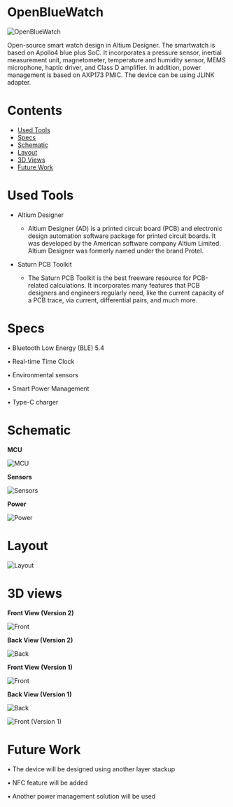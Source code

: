 # OpenBlueWatch
![OpenBlueWatch](https://github.com/CircuitCraftsman/OpenBlueWatch/blob/main/OpenBlueWatch/Schematic/Block%20Diagram.png)

Open-source smart watch design in Altium Designer. The smartwatch is based on Apollo4 blue plus SoC. It incorporates a pressure sensor, inertial measurement unit, magnetometer, temperature and humidity sensor, MEMS microphone, haptic driver, and Class D amplifier. In addition, power management is based on AXP173 PMIC. The device can be using JLINK adapter. 

# Contents
- [Used Tools](#Used-Tools)
- [Specs](#Specs)
- [Schematic](#Schematic)
- [Layout](#Layout)
- [3D Views](#3D-Views)
- [Future Work](#Future-Work)

# Used Tools
- Altium Designer

    - Altium Designer (AD) is a printed circuit board (PCB) and electronic design automation software package for printed circuit boards. It was developed by the American software company Altium Limited. Altium Designer was formerly named under the brand Protel.

- Saturn PCB Toolkit

    - The Saturn PCB Toolkit is the best freeware resource for PCB-related calculations. It incorporates many features that PCB designers and engineers regularly need, like the current capacity of a PCB trace, via current, differential pairs, and much more.

# Specs

  • Bluetooth Low Energy (BLE) 5.4
  
  • Real-time Time Clock
  
  • Environmental sensors
  
  • Smart Power Management
  
  • Type-C charger

# Schematic 

**MCU**

![MCU](https://github.com/CircuitCraftsman/OpenBlueWatch/blob/main/OpenBlueWatch/Schematic/MCU.png)

**Sensors**

![Sensors](https://github.com/CircuitCraftsman/OpenBlueWatch/blob/main/OpenBlueWatch/Schematic/Sensors.png)

**Power**

![Power](https://github.com/CircuitCraftsman/OpenBlueWatch/blob/main/OpenBlueWatch/Schematic/Power.png)

# Layout

![Layout](https://github.com/CircuitCraftsman/OpenBlueWatch/blob/main/OpenBlueWatch/Layout/layout.png)

# 3D views

**Front View (Version 2)**

![Front](https://github.com/CircuitCraftsman/OpenBlueWatch/blob/main/OpenBlueWatch/Project%20outputs/Images/3D%20Front.png)

**Back View (Version 2)**

![Back](https://github.com/CircuitCraftsman/OpenBlueWatch/blob/main/OpenBlueWatch/Project%20outputs/Images/3D%20Front.png)

**Front View (Version 1)**

![Front](https://media.licdn.com/dms/image/v2/D562DAQFgz1dOIPLLmw/profile-treasury-image-shrink_800_800/profile-treasury-image-shrink_800_800/0/1699466358328?e=1744322400&v=beta&t=-baVc0_afFe4btZv-IMa9OuKzIjo3gkh3ymoWeZyQeE)

**Back View (Version 1)**

![Back](https://media.licdn.com/dms/image/v2/D562DAQEfvLfMubVegQ/profile-treasury-image-shrink_800_800/profile-treasury-image-shrink_800_800/0/1699466428609?e=1744322400&v=beta&t=J-x9mI1FhwZHsZ5mEAWIZFUeT4BRmSueVVECh_pzFuo)

![Front (Version 1)](https://github.com/CircuitCraftsman/OpenBlueWatch/blob/main/OpenBlueWatch/Project%20outputs/Images/Front.jpeg)

# Future Work

  • The device will be designed using another layer stackup
  
  • NFC feature will be added
  
  • Another power management solution will be used




  
  

